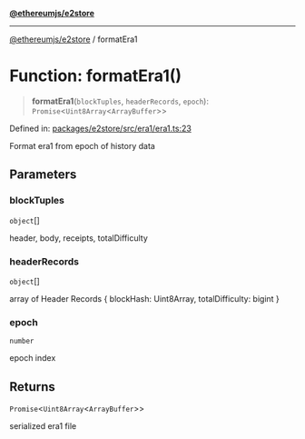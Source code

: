 [**@ethereumjs/e2store**](../README.md)

***

[@ethereumjs/e2store](../README.md) / formatEra1

# Function: formatEra1()

> **formatEra1**(`blockTuples`, `headerRecords`, `epoch`): `Promise`\<`Uint8Array`\<`ArrayBuffer`\>\>

Defined in: [packages/e2store/src/era1/era1.ts:23](https://github.com/ethereumjs/ethereumjs-monorepo/blob/master/packages/e2store/src/era1/era1.ts#L23)

Format era1 from epoch of history data

## Parameters

### blockTuples

`object`[]

header, body, receipts, totalDifficulty

### headerRecords

`object`[]

array of Header Records { blockHash: Uint8Array, totalDifficulty: bigint }

### epoch

`number`

epoch index

## Returns

`Promise`\<`Uint8Array`\<`ArrayBuffer`\>\>

serialized era1 file
